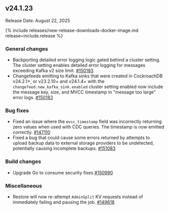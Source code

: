 ## v24.1.23

Release Date: August 22, 2025

{% include releases/new-release-downloads-docker-image.md release=include.release %}

<h3 id="v24-1-23-general-changes">General changes</h3>

- Backporting detailed error logging logic
  gated behind a cluster setting. The cluster setting  enables detailed
  error logging for messages exceeding Kafka v2 size limit. [#150183][#150183]
- Changefeeds emitting to Kafka sinks that were created in CockroachDB v24.2.1+, or v23.2.10+ and v24.1.4+ with the `changefeed.new_kafka_sink.enabled` cluster setting enabled now include the message key, size, and MVCC timestamp in "message too large" error logs. [#150183][#150183]

<h3 id="v24-1-23-bug-fixes">Bug fixes</h3>

- Fixed an issue where the `mvcc_timestamp` field was incorrectly returning zero values when used with CDC queries. The timestamp is now emitted correctly. [#147110][#147110]
- Fixed a bug that could cause some errors returned by attempts to upload backup data to external storage providers to be undetected, potentially causing incomplete backups. [#151083][#151083]

<h3 id="v24-1-23-build-changes">Build changes</h3>

- Upgrade Go to consume security fixes [#150990][#150990]

<h3 id="v24-1-23-miscellaneous">Miscellaneous</h3>

- Restore will now re-attempt `AdminSplit` KV requests
  instead of immediately failing and pausing the job. [#149618][#149618]


[#147110]: https://github.com/cockroachdb/cockroach/pull/147110
[#151083]: https://github.com/cockroachdb/cockroach/pull/151083
[#150990]: https://github.com/cockroachdb/cockroach/pull/150990
[#149618]: https://github.com/cockroachdb/cockroach/pull/149618
[#150183]: https://github.com/cockroachdb/cockroach/pull/150183

